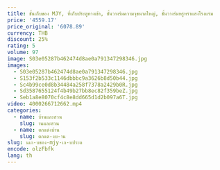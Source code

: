 ```yaml
---
title: ชั้นเก็บของ MJY, ที่เก็บประตูทางเข้า, ชั้นวางร่มความจุขนาดใหญ่, ชั้นวางร่มหรูหราแสงโรงแรม
price: '4559.17'
price_original: '6078.89'
currency: THB
discount: 25%
rating: 5
volume: 97
image: S03e05287b462474d8ae0a791347298346.jpg
images:
  - S03e05287b462474d8ae0a791347298346.jpg
  - S153f2b533c1146dbbbc9a3626b8d50b44.jpg
  - Sc4b99ce0d8b34484a258f7378a2429b0R.jpg
  - Sd3587655124f4b49b27bb8ec82f359beZ.jpg
  - Seb1a8e8070cf4c8e8dd665d1d2b097a6T.jpg
video: 4000266712662.mp4
categories:
  - name: บ้านและสวน
    slug: านและสวน
  - name: ตกแต่งบ้าน
    slug: ตกแต-งบ-าน
slug: นเก-บของ-mjy-เก-บประต
encode: olzFbfk
lang: th
---
```

  